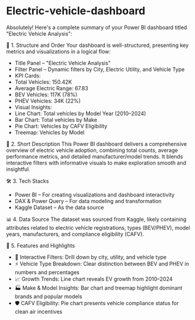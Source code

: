 # Electric-vehicle-dashboard
Absolutely! Here's a complete summary of your Power BI dashboard titled "Electric Vehicle Analysis":

🧩 1. Structure and Order
Your dashboard is well-structured, presenting key metrics and visualizations in a logical flow:
- Title Panel – "Electric Vehicle Analysis"
- Filter Panel – Dynamic filters by City, Electric Utility, and Vehicle Type
- KPI Cards:
- Total Vehicles: 150.42K
- Average Electric Range: 67.83
- BEV Vehicles: 117K (78%)
- PHEV Vehicles: 34K (22%)
- Visual Insights:
- Line Chart: Total vehicles by Model Year (2010–2024)
- Bar Chart: Total vehicles by Make
- Pie Chart: Vehicles by CAFV Eligibility
- Treemap: Vehicles by Model

📝 2. Short Description
This Power BI dashboard delivers a comprehensive overview of electric vehicle adoption, combining total counts, average performance metrics, and detailed manufacturer/model trends. It blends interactive filters with informative visuals to make exploration smooth and insightful.

🛠️ 3. Tech Stacks
- Power BI – For creating visualizations and dashboard interactivity
- DAX & Power Query – For data modeling and transformation
- Kaggle Dataset – As the data source

📊 4. Data Source
The dataset was sourced from Kaggle, likely containing attributes related to electric vehicle registrations, types (BEV/PHEV), model years, manufacturers, and compliance eligibility (CAFV).

🌟 5. Features and Highlights
- 🎯 Interactive Filters: Drill down by city, utility, and vehicle type
- ⚡ Vehicle Type Breakdown: Clear distinction between BEV and PHEV in numbers and percentages
- 📈 Growth Trends: Line chart reveals EV growth from 2010–2024
- 🏭 Make & Model Insights: Bar chart and treemap highlight dominant brands and popular models
- 🛡️ CAFV Eligibility: Pie chart presents vehicle compliance status for clean air incentives


